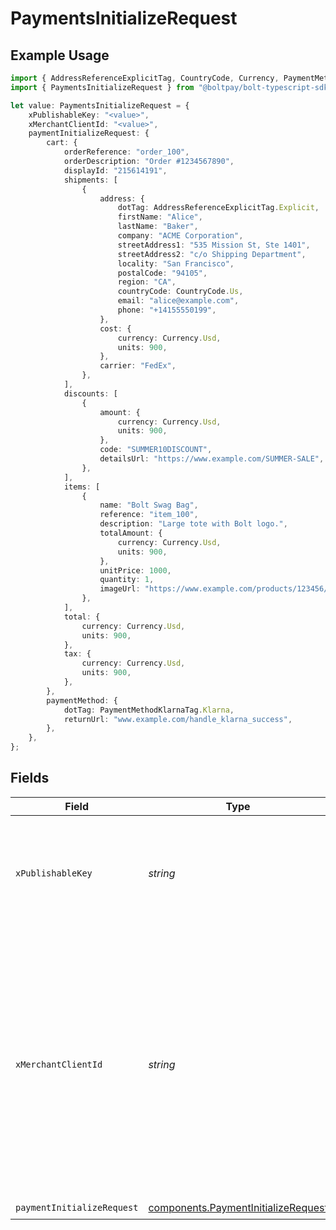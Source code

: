 # PaymentsInitializeRequest

## Example Usage

```typescript
import { AddressReferenceExplicitTag, CountryCode, Currency, PaymentMethodKlarnaTag } from "@boltpay/bolt-typescript-sdk/models/components";
import { PaymentsInitializeRequest } from "@boltpay/bolt-typescript-sdk/models/operations";

let value: PaymentsInitializeRequest = {
    xPublishableKey: "<value>",
    xMerchantClientId: "<value>",
    paymentInitializeRequest: {
        cart: {
            orderReference: "order_100",
            orderDescription: "Order #1234567890",
            displayId: "215614191",
            shipments: [
                {
                    address: {
                        dotTag: AddressReferenceExplicitTag.Explicit,
                        firstName: "Alice",
                        lastName: "Baker",
                        company: "ACME Corporation",
                        streetAddress1: "535 Mission St, Ste 1401",
                        streetAddress2: "c/o Shipping Department",
                        locality: "San Francisco",
                        postalCode: "94105",
                        region: "CA",
                        countryCode: CountryCode.Us,
                        email: "alice@example.com",
                        phone: "+14155550199",
                    },
                    cost: {
                        currency: Currency.Usd,
                        units: 900,
                    },
                    carrier: "FedEx",
                },
            ],
            discounts: [
                {
                    amount: {
                        currency: Currency.Usd,
                        units: 900,
                    },
                    code: "SUMMER10DISCOUNT",
                    detailsUrl: "https://www.example.com/SUMMER-SALE",
                },
            ],
            items: [
                {
                    name: "Bolt Swag Bag",
                    reference: "item_100",
                    description: "Large tote with Bolt logo.",
                    totalAmount: {
                        currency: Currency.Usd,
                        units: 900,
                    },
                    unitPrice: 1000,
                    quantity: 1,
                    imageUrl: "https://www.example.com/products/123456/images/1.png",
                },
            ],
            total: {
                currency: Currency.Usd,
                units: 900,
            },
            tax: {
                currency: Currency.Usd,
                units: 900,
            },
        },
        paymentMethod: {
            dotTag: PaymentMethodKlarnaTag.Klarna,
            returnUrl: "www.example.com/handle_klarna_success",
        },
    },
};
```

## Fields

| Field                                                                                                                                                                                                               | Type                                                                                                                                                                                                                | Required                                                                                                                                                                                                            | Description                                                                                                                                                                                                         |
| ------------------------------------------------------------------------------------------------------------------------------------------------------------------------------------------------------------------- | ------------------------------------------------------------------------------------------------------------------------------------------------------------------------------------------------------------------- | ------------------------------------------------------------------------------------------------------------------------------------------------------------------------------------------------------------------- | ------------------------------------------------------------------------------------------------------------------------------------------------------------------------------------------------------------------- |
| `xPublishableKey`                                                                                                                                                                                                   | *string*                                                                                                                                                                                                            | :heavy_check_mark:                                                                                                                                                                                                  | The publicly shareable identifier used to identify your Bolt merchant division.                                                                                                                                     |
| `xMerchantClientId`                                                                                                                                                                                                 | *string*                                                                                                                                                                                                            | :heavy_check_mark:                                                                                                                                                                                                  | A unique identifier for a shopper's device, generated by Bolt. This header is required for proper attribution of this operation to your analytics reports. Omitting this header may result in incorrect statistics. |
| `paymentInitializeRequest`                                                                                                                                                                                          | [components.PaymentInitializeRequest](../../models/components/paymentinitializerequest.md)                                                                                                                          | :heavy_check_mark:                                                                                                                                                                                                  | N/A                                                                                                                                                                                                                 |